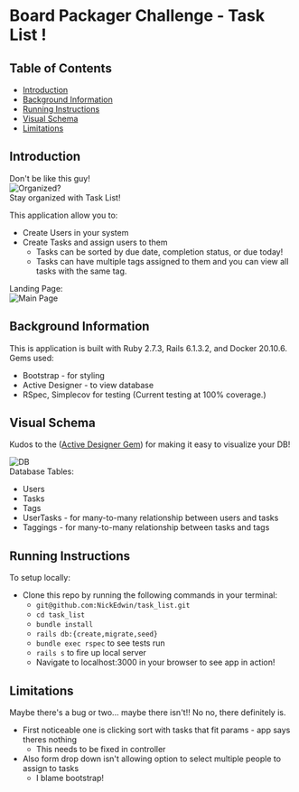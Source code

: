# Board Packager Challenge - Task List ! 

## Table of Contents

- [Introduction](#introduction)
- [Background Information](#background-information)
- [Running Instructions](#running-instructions)
- [Visual Schema](#visual-schema)
- [Limitations](#limitations)

<!-- Brief Description -->

## Introduction  
Don't be like this guy!  
![Organized?](https://uvmbored.com/wp-content/uploads/2021/03/giphy-1.gif)  
Stay organized with Task List! 

This application allow you to:
- Create Users in your system  
- Create Tasks and assign users to them  
    - Tasks can be sorted by due date, completion status, or due today!  
    - Tasks can have multiple tags assigned to them and you can view all tasks with the same tag.  

Landing Page:  
![Main Page](https://i.imgur.com/6zVQXTU.png)  

## Background Information  
This is application is built with Ruby 2.7.3, Rails 6.1.3.2, and Docker 20.10.6.  
Gems used: 
- Bootstrap - for styling  
- Active Designer - to view database  
- RSpec, Simplecov for testing (Current testing at 100% coverage.)  

## Visual Schema  
Kudos to the ([Active Designer Gem](https://github.com/thomschlereth/active_designer)) for making it easy to visualize your DB!  

![DB](https://i.imgur.com/y26Utfd.png)  
Database Tables:  
- Users  
- Tasks  
- Tags  
- UserTasks - for many-to-many relationship between users and tasks  
- Taggings - for many-to-many relationship between tasks and tags  

## Running Instructions  
To setup locally:
* Clone this repo by running the following commands in your terminal:  
    * `git@github.com:NickEdwin/task_list.git`  
    * `cd task_list`  
    * `bundle install`  
    * `rails db:{create,migrate,seed}`  
    * `bundle exec rspec` to see tests run  
    * `rails s` to fire up local server  
    * Navigate to localhost:3000 in your browser to see app in action! 


## Limitations  
  Maybe there's a bug or two... maybe there isn't!! No no, there definitely is.  
  - First noticeable one is clicking sort with tasks that fit params - app says theres nothing
    - This needs to be fixed in controller
  - Also form drop down isn't allowing option to select multiple people to assign to tasks  
    - I blame bootstrap! 
